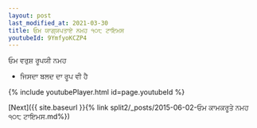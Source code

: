 ```yaml
---
layout: post
last_modified_at: 2021-03-30
title: ਓਮ ਯਾਗ੍ਯਪਤਾਏ ਨਮਹ ੧੦੮ ਟਾਇਮਸ
youtubeId: 9YmfyoKCZP4
---
```

 
 
 ਓਮ ਵਰੁਸ਼ ਰੂਪਯੀ ਨਮਹ  
 
 -  ਜਿਸਦਾ ਬਲਦ ਦਾ ਰੂਪ ਵੀ ਹੈ 
 
  
 
  
 
 
 
 
 
 


{% include youtubePlayer.html id=page.youtubeId %}
 
[Next]({{ site.baseurl }}{% link  split2/_posts/2015-06-02-ਓਮ ਕਾਮਕਰੂਤੇ ਨਮਹ ੧੦੮ ਟਾਇਮਸ.md%})
 
